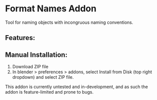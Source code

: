 # Format Names Addon

Tool for naming objects with incongruous naming conventions.

## Features:

## Manual Installation:
1. Download ZIP file
3. In blender > preferences > addons, select Install from Disk (top right dropdown) and select ZIP file.

This addon is currently untested and in-development, and as such the addon is feature-limited and prone to bugs.
